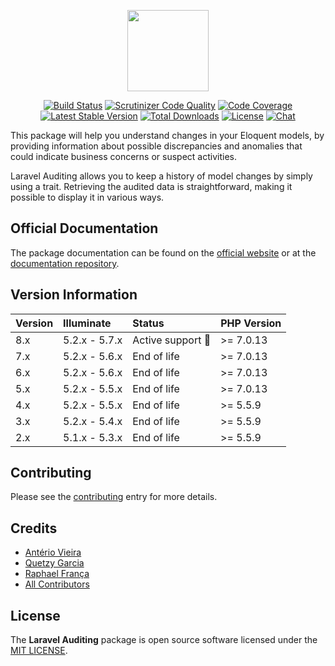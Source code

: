 <p align="center">
    <a href="http://laravel-auditing.com" target="_blank"><img width="130" src="http://www.laravel-auditing.com/assets/img/laravel-auditing-logo.png#v2"></a>
</p>

<p align="center">
    <a href="https://scrutinizer-ci.com/g/owen-it/laravel-auditing/build-status/master"><img src="https://scrutinizer-ci.com/g/owen-it/laravel-auditing/badges/build.png?b=master" alt="Build Status"></a>
    <a href="https://scrutinizer-ci.com/g/owen-it/laravel-auditing/build-status/master"><img src="https://scrutinizer-ci.com/g/owen-it/laravel-auditing/badges/quality-score.png?b=master" title="Scrutinizer Code Quality"></a>
    <a href="https://scrutinizer-ci.com/g/owen-it/laravel-auditing/build-status/master"><img src="https://scrutinizer-ci.com/g/owen-it/laravel-auditing/badges/coverage.png?b=master" alt="Code Coverage"></a>
    <a href="https://packagist.org/packages/owen-it/laravel-auditing"><img src="https://poser.pugx.org/owen-it/laravel-auditing/v/stable.svg" alt="Latest Stable Version"></a>
    <a href="https://packagist.org/packages/owen-it/laravel-auditing"><img src="https://poser.pugx.org/owen-it/laravel-auditing/d/total.svg" alt="Total Downloads"></a>
    <a href="https://packagist.org/packages/owen-it/laravel-auditing"><img src="https://poser.pugx.org/owen-it/laravel-auditing/license.svg" alt="License"></a>
    <a href="https://discord.gg/csD9ysg"><img src="https://img.shields.io/badge/chat-on%20discord-7289DA.svg" alt="Chat"></a>
</p>

This package will help you understand changes in your Eloquent models, by providing information about possible discrepancies and anomalies that could indicate business concerns or suspect activities. 

Laravel Auditing allows you to keep a history of model changes by simply using a trait. Retrieving the audited data is straightforward, making it possible to display it in various ways.

## Official Documentation
The package documentation can be found on the [official website](http://laravel-auditing.com) or at the [documentation repository](https://github.com/owen-it/laravel-auditing-doc/blob/master/documentation.md).

## Version Information
 Version   | Illuminate    | Status                  | PHP Version
:----------|:--------------|:------------------------|:------------
 8.x       | 5.2.x - 5.7.x | Active support :rocket: | >= 7.0.13
 7.x       | 5.2.x - 5.6.x | End of life             | >= 7.0.13
 6.x       | 5.2.x - 5.6.x | End of life             | >= 7.0.13
 5.x       | 5.2.x - 5.5.x | End of life             | >= 7.0.13
 4.x       | 5.2.x - 5.5.x | End of life             | >= 5.5.9
 3.x       | 5.2.x - 5.4.x | End of life             | >= 5.5.9
 2.x       | 5.1.x - 5.3.x | End of life             | >= 5.5.9

## Contributing
Please see the [contributing](http://laravel-auditing.com/docs/master/contributing) entry for more details.

## Credits
- [Antério Vieira](https://github.com/anteriovieira)
- [Quetzy Garcia](https://github.com/quetzyg)
- [Raphael França](https://github.com/raphaelfranca)
- [All Contributors](https://github.com/owen-it/laravel-auditing/graphs/contributors)

## License
The **Laravel Auditing** package is open source software licensed under the [MIT LICENSE](LICENSE.md).
